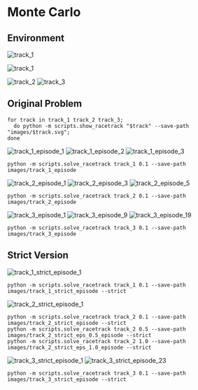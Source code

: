 # Monte Carlo #



## Environment ##



![track_1](images/track_1.svg)

<img src="images/track_1.svg" alt="track_1"/>

![track_2](images/track_2.svg)
![track_3](images/track_3.svg)


## Original Problem ##

```
for track in track_1 track_2 track_3;
  do python -m scripts.show_racetrack "$track" --save-path "images/$track.svg";
done
```

![track_1_episode_1](images/track_1_episode_1.svg)
![track_1_episode_2](images/track_1_episode_2.svg)
![track_1_episode_3](images/track_1_episode_3.svg)

```
python -m scripts.solve_racetrack track_1 0.1 --save-path images/track_1_episode
```

![track_2_episode_1](images/track_2_episode_1.svg)
![track_2_episode_3](images/track_2_episode_3.svg)
![track_2_episode_5](images/track_2_episode_5.svg)

```
python -m scripts.solve_racetrack track_2 0.1 --save-path images/track_2_episode
```

![track_3_episode_1](images/track_3_episode_1.svg)
![track_3_episode_9](images/track_3_episode_9.svg)
![track_3_episode_19](images/track_3_episode_19.svg)

```
python -m scripts.solve_racetrack track_3 0.1 --save-path images/track_3_episode
```

## Strict Version ##

![track_1_strict_episode_1](images/track_1_strict_episode_1.svg)

```
python -m scripts.solve_racetrack track_1 0.1 --save-path images/track_1_strict_episode --strict
```

![track_2_strict_episode_1](images/track_2_strict_episode_1.svg)

```
python -m scripts.solve_racetrack track_2 0.1 --save-path images/track_2_strict_episode --strict
python -m scripts.solve_racetrack track_2 0.5 --save-path images/track_2_strict_eps_0.5_episode --strict
python -m scripts.solve_racetrack track_2 1.0 --save-path images/track_2_strict_eps_1.0_episode --strict
```

![track_3_strict_episode_1](images/track_3_strict_episode_1.svg)
![track_3_strict_episode_23](images/track_3_strict_episode_23.svg)

```
python -m scripts.solve_racetrack track_3 0.1 --save-path images/track_3_strict_episode --strict
```